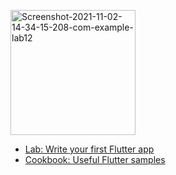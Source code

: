 <a href="https://ibb.co/YLg141L"><img src="https://i.ibb.co/S3SMDM3/Screenshot-2021-11-02-14-34-15-208-com-example-lab12.jpg" alt="Screenshot-2021-11-02-14-34-15-208-com-example-lab12" height="200" border="0"></a>





- [Lab: Write your first Flutter app](https://flutter.dev/docs/get-started/codelab)
- [Cookbook: Useful Flutter samples](https://flutter.dev/docs/cookbook)
